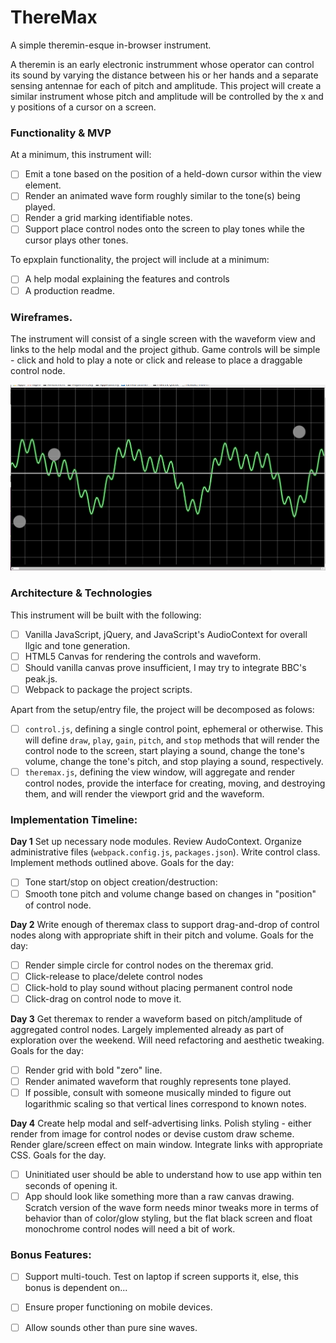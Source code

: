 # ThereMax
A simple theremin-esque in-browser instrument. 

A theremin is an early electronic instrumment whose operator can control its sound by varying the distance between his or her 
hands and a separate sensing antennae for each of pitch and amplitude. This project will create a similar instrument whose 
pitch and amplitude will be controlled by the x and y positions of a cursor on a screen. 

### Functionality & MVP

At a minimum, this instrument will:

 - [ ] Emit a tone based on the position of a held-down cursor within the view element.
 - [ ] Render an animated wave form roughly similar to the tone(s) being played. 
 - [ ] Render a grid marking identifiable notes. 
 - [ ] Support place control nodes onto the screen to play tones while the cursor plays other tones. 
 
To epxplain functionality, the project will include at a minimum:

 - [ ] A help modal explaining the features and controls
 - [ ] A production readme. 
 
### Wireframes. 

The instrument will consist of a single screen with the waveform view and links to the help modal and the project github.
Game controls will be simple - click and hold to play a note or click and release to place a draggable control node. 

![waveform](./waveform.png)

### Architecture & Technologies

This instrument will be built with the following: 

 - [ ] Vanilla JavaScript, jQuery, and JavaScript's AudioContext for overall llgic and tone generation.
 - [ ] HTML5 Canvas for rendering the controls and waveform. 
 - [ ] Should vanilla canvas prove insufficient, I may try to integrate BBC's peak.js. 
 - [ ] Webpack to package the project scripts. 

Apart from the setup/entry file, the project will be decomposed as folows: 

 - [ ] `control.js`, defining a single control point, ephemeral or otherwise. This will define `draw`, `play`, `gain`,
 `pitch`, and `stop` methods that will render the control node to the screen, start playing a sound, change the tone's 
 volume, change the tone's pitch, and stop playing a sound, respectively. 
 - [ ] `theremax.js`, defining the view window, will aggregate and render control nodes, provide the interface for creating,
 moving, and destroying them, and will render the viewport grid and the waveform. 
 
 ### Implementation Timeline:
 
**Day 1** Set up necessary node modules. Review AudoContext. Organize administrative files (`webpack.config.js`, `packages.json`). Write control class. Implement methods outlined above. Goals for the day: 
   - [ ] Tone start/stop on object creation/destruction: 
   - [ ] Smooth tone pitch and volume change based on changes in "position" of control node. 
 
**Day 2** Write enough of theremax class to support drag-and-drop of control nodes along with appropriate shift in their
 pitch and volume. Goals for the day: 
   - [ ] Render simple circle for control nodes on the theremax grid. 
   - [ ] Click-release to place/delete control nodes
   - [ ] Click-hold to play sound without placing permanent control node
   - [ ] Click-drag on control node to move it. 
 
**Day 3** Get theremax to render a waveform based on pitch/amplitude of aggregated control nodes. Largely implemented already as part of exploration over the weekend. Will need refactoring and aesthetic tweaking. Goals for the day: 
   - [ ] Render grid with bold "zero" line.
   - [ ] Render animated waveform that roughly represents tone played. 
   - [ ] If possible, consult with someone musically minded to figure out logarithmic scaling so that vertical lines correspond to known notes. 
 
**Day 4** Create help modal and self-advertising links. Polish styling - either render from image for control nodes or devise custom draw scheme. Render glare/screen effect on main window. Integrate links with appropriate CSS. Goals for the day. 
   - [ ] Uninitiated user should be able to understand how to use app within ten seconds of opening it. 
   - [ ] App should look like something more than a raw canvas drawing. Scratch version of the wave form needs minor tweaks more in terms of behavior than of color/glow styling, but the flat black screen and float monochrome control nodes will need a bit of work. 
 
### Bonus Features:
  - [ ] Support multi-touch. Test on laptop if screen supports it, else, this bonus is dependent on...
  - [ ] Ensure proper functioning on mobile devices. 
  - [ ] Allow sounds other than pure sine waves. 
  
 
